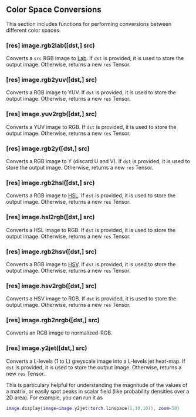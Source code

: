 <a name="image.colorspace"></a>
## Color Space Conversions ##
This section includes functions for performing conversions between 
different color spaces.

<a name="image.rgb2lab"></a>
### [res] image.rgb2lab([dst,] src) ###
Converts a `src` RGB image to [Lab](https://en.wikipedia.org/wiki/Lab_color_space). 
If `dst` is provided, it is used to store the output
image. Otherwise, returns a new `res` Tensor.

<a name="image.rgb2yuv"></a>
### [res] image.rgb2yuv([dst,] src) ###
Converts a RGB image to YUV. If `dst` is provided, it is used to store the output
image. Otherwise, returns a new `res` Tensor.

<a name="image.yuv2rgb"></a>
### [res] image.yuv2rgb([dst,] src) ###
Converts a YUV image to RGB. If `dst` is provided, it is used to store the output
image. Otherwise, returns a new `res` Tensor.

<a name="image.rgb2y"></a>
### [res] image.rgb2y([dst,] src) ###
Converts a RGB image to Y (discard U and V). 
If `dst` is provided, it is used to store the output
image. Otherwise, returns a new `res` Tensor.

<a name="image.rgb2hsl"></a>
### [res] image.rgb2hsl([dst,] src) ###
Converts a RGB image to [HSL](https://en.wikipedia.org/wiki/HSL_and_HSV). 
If `dst` is provided, it is used to store the output
image. Otherwise, returns a new `res` Tensor.

<a name="image.hsl2rgb"></a>
### [res] image.hsl2rgb([dst,] src) ###
Converts a HSL image to RGB. 
If `dst` is provided, it is used to store the output
image. Otherwise, returns a new `res` Tensor.

<a name="image.rgb2hsv"></a>
### [res] image.rgb2hsv([dst,] src) ###
Converts a RGB image to [HSV](https://en.wikipedia.org/wiki/HSL_and_HSV). 
If `dst` is provided, it is used to store the output
image. Otherwise, returns a new `res` Tensor.

<a name="image.hsv2rgb"></a>
### [res] image.hsv2rgb([dst,] src) ###
Converts a HSV image to RGB. 
If `dst` is provided, it is used to store the output
image. Otherwise, returns a new `res` Tensor.

<a name="image.rgb2nrgb"></a>
### [res] image.rgb2nrgb([dst,] src) ###
Converts an RGB image to normalized-RGB. 

<a name="image.y2jet"></a>
### [res] image.y2jet([dst,] src) ###
Converts a L-levels (1 to L) greyscale image into a L-levels jet heat-map.
If `dst` is provided, it is used to store the output image. Otherwise, returns a new `res` Tensor.

This is particulary helpful for understanding the magnitude of the values of a matrix, or easily spot peaks in scalar field (like probability densities over a 2D area).
For example, you can run it as

```lua
image.display{image=image.y2jet(torch.linspace(1,10,10)), zoom=50}
```

